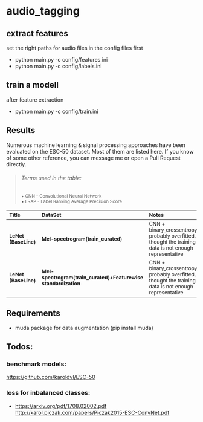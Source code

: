 # audio_tagging

## extract features
set the right paths for audio files in the config files first
* python main.py -c config/features.ini
* python main.py -c config/labels.ini

## train a modell
after feature extraction
* python main.py -c config/train.ini

## Results

Numerous machine learning & signal processing approaches have been evaluated on the ESC-50 dataset. Most of them are listed here. If you know of some other reference, you can message me or open a Pull Request directly.

> ###### Terms used in the table:
> 
> <sub>• CNN - Convolutional Neural Network<br />• LRAP - Label Ranking Average Precision Score<br /></sub>

| <sub>Title</sub> | <sub>DataSet</sub> | <sub>Notes</sub> | <sub>val_LRAP</sub> | <sub>Paper</sub> | <sub>Code</sub> |
| :--- | :--- | :--- | :--- | :--- | :--- |
| <sub>**LeNet (BaseLine)**</sub> | <sub>**Mel-spectrogram(train_curated)**</sub> | <sub> CNN + binary_crossentropy<br /> probably overfitted, thought the training data is not enough representative</sub> | <sub>0.5 (77 epoch)</sub> | <sub>[LeCun1998](http://vision.stanford.edu/cs598_spring07/papers/Lecun98.pdf)</sub> |  |
| <sub>**LeNet (BaseLine)**</sub> | <sub>**Mel-spectrogram(train_curated)+Featurewise standardization**</sub> | <sub> CNN + binary_crossentropy<br /> probably overfitted, thought the training data is not enough representative</sub> | <sub>0.5 (47 epoch)</sub> | <sub>[LeCun1998](http://vision.stanford.edu/cs598_spring07/papers/Lecun98.pdf)</sub> |  |

## Requirements
- muda package for data augmentation (pip install muda)

## Todos:
### benchmark models:
https://github.com/karoldvl/ESC-50
### loss for inbalanced classes:
* https://arxiv.org/pdf/1708.02002.pdf
http://karol.piczak.com/papers/Piczak2015-ESC-ConvNet.pdf
